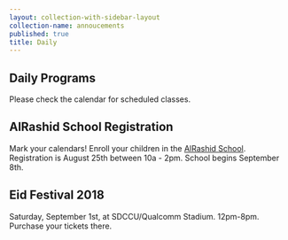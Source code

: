 ```yaml
---
layout: collection-with-sidebar-layout
collection-name: annoucements
published: true
title: Daily
---
```

## Daily Programs
Please check the calendar for scheduled classes.

## AlRashid School Registration
Mark your calendars! Enroll your children in the [AlRashid School](http://www.icsd.org/events/alrashid-2018-2019-school-calendar). Registration is August 25th between 10a - 2pm. School begins September 8th.

## Eid Festival 2018
Saturday, September 1st, at SDCCU/Qualcomm Stadium. 12pm-8pm. Purchase your tickets there.
